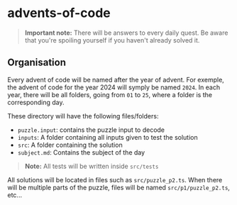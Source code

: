 # advents-of-code

> **Important note:** There will be answers to every daily quest. Be aware that you're spoiling yourself if you haven't
> already solved it.

## Organisation

Every advent of code will be named after the year of advent. For exemple, the advent of code for the year 2024 will
symply be named `2024`. In each year, there will be all folders, going from `01` to `25`, where a folder is the
corresponding day.

These directory will have the following files/folders:

- `puzzle.input`: contains the puzzle input to decode
- `inputs`: A folder containing all inputs given to test the solution
- `src`: A folder containing the solution
- `subject.md`: Contains the subject of the day

> **Note:** All tests will be written inside `src/tests`

All solutions will be located in files such as `src/puzzle_p2.ts`.
When there will be multiple parts of the puzzle, files will be named `src/p1/puzzle_p2.ts`, etc...